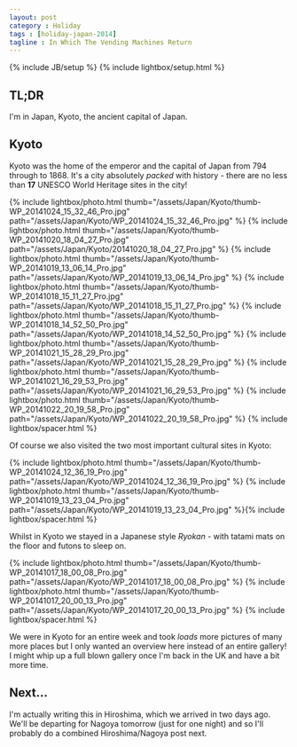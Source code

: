 ```yaml
---
layout: post
category : Holiday
tags : [holiday-japan-2014]
tagline : In Which The Vending Machines Return
---
```

{% include JB/setup %}
{% include lightbox/setup.html %}


## TL;DR

I'm in Japan, Kyoto, the ancient capital of Japan.

## Kyoto

Kyoto was the home of the emperor and the capital of Japan from 794 through to 1868. It's a city absolutely *packed* with history - there are no less than **17** UNESCO World Heritage sites in the city!

{% include lightbox/photo.html thumb="/assets/Japan/Kyoto/thumb-WP_20141024_15_32_46_Pro.jpg" path="/assets/Japan/Kyoto/WP_20141024_15_32_46_Pro.jpg" %}
{% include lightbox/photo.html thumb="/assets/Japan/Kyoto/thumb-WP_20141020_18_04_27_Pro.jpg" path="/assets/Japan/Kyoto/20141020_18_04_27_Pro.jpg" %}
{% include lightbox/photo.html thumb="/assets/Japan/Kyoto/thumb-WP_20141019_13_06_14_Pro.jpg" path="/assets/Japan/Kyoto/WP_20141019_13_06_14_Pro.jpg" %}
{% include lightbox/photo.html thumb="/assets/Japan/Kyoto/thumb-WP_20141018_15_11_27_Pro.jpg" path="/assets/Japan/Kyoto/WP_20141018_15_11_27_Pro.jpg" %}
{% include lightbox/photo.html thumb="/assets/Japan/Kyoto/thumb-WP_20141018_14_52_50_Pro.jpg" path="/assets/Japan/Kyoto/WP_20141018_14_52_50_Pro.jpg" %}
{% include lightbox/photo.html thumb="/assets/Japan/Kyoto/thumb-WP_20141021_15_28_29_Pro.jpg" path="/assets/Japan/Kyoto/WP_20141021_15_28_29_Pro.jpg" %}
{% include lightbox/photo.html thumb="/assets/Japan/Kyoto/thumb-WP_20141021_16_29_53_Pro.jpg" path="/assets/Japan/Kyoto/WP_20141021_16_29_53_Pro.jpg" %}
{% include lightbox/photo.html thumb="/assets/Japan/Kyoto/thumb-WP_20141022_20_19_58_Pro.jpg" path="/assets/Japan/Kyoto/WP_20141022_20_19_58_Pro.jpg" %}
{% include lightbox/spacer.html %}

Of course we also visited the two most important cultural sites in Kyoto:

{% include lightbox/photo.html thumb="/assets/Japan/Kyoto/thumb-WP_20141024_12_36_19_Pro.jpg" path="/assets/Japan/Kyoto/WP_20141024_12_36_19_Pro.jpg" %}
{% include lightbox/photo.html thumb="/assets/Japan/Kyoto/thumb-WP_20141019_13_23_04_Pro.jpg" path="/assets/Japan/Kyoto/WP_20141019_13_23_04_Pro.jpg" %}{% include lightbox/spacer.html %}

Whilst in Kyoto we stayed in a Japanese style _Ryokan_ - with tatami mats on the floor and futons to sleep on.

{% include lightbox/photo.html thumb="/assets/Japan/Kyoto/thumb-WP_20141017_18_00_08_Pro.jpg" path="/assets/Japan/Kyoto/WP_20141017_18_00_08_Pro.jpg" %}
{% include lightbox/photo.html thumb="/assets/Japan/Kyoto/thumb-WP_20141017_20_00_13_Pro.jpg" path="/assets/Japan/Kyoto/WP_20141017_20_00_13_Pro.jpg" %}
{% include lightbox/spacer.html %}

We were in Kyoto for an entire week and took _loads_ more pictures of many more places but I only wanted an overview here instead of an entire gallery! I might whip up a full blown gallery once I'm back in the UK and have a bit more time.

## Next...

I'm actually writing this in Hiroshima, which we arrived in two days ago. We'll be departing for Nagoya tomorrow (just for one night) and so I'll probably do a combined Hiroshima/Nagoya post next.